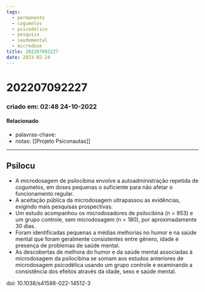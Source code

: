 ```yaml
---
tags:
  - permanente
  - cogumelos
  - psicodelico
  - pesquisa
  - saudemental
  - microdose
title: 202207092227
date: 2023-02-24
---
```

# 202207092227
### criado em: 02:48 24-10-2022

#### Relacionado
- palavras-chave: 
- notas: [[Projeto Psiconautas]]
---
## Psilocu

- A microdosagem de psilocibina envolve a autoadministração repetida de cogumelos, em doses pequenas o suficiente para não afetar o funcionamento regular.
- A aceitação pública da microdosagem ultrapassou as evidências, exigindo mais pesquisas prospectivas.
- Um estudo acompanhou os microdosadores de psilocibina (n = 953) e um grupo controle, sem microdosagem (n = 180), por aproximadamente 30 dias.
- Foram identificadas pequenas a médias melhorias no humor e na saúde mental que foram geralmente consistentes entre gênero, idade e presença de problemas de saúde mental.
- As descobertas de melhora do humor e da saúde mental associadas à microdosagem da psilocibina se somam aos estudos anteriores de microdosagem psicodélica usando um grupo controle e examinando a consistência dos efeitos através da idade, sexo e saúde mental.

doi: 10.1038/s41598-022-14512-3
